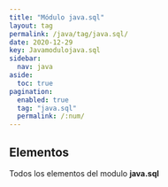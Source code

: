 ```yaml
---
title: "Módulo java.sql"
layout: tag
permalink: /java/tag/java.sql/
date: 2020-12-29
key: Javamodulojava.sql
sidebar: 
  nav: java
aside: 
  toc: true
pagination: 
  enabled: true
  tag: "java.sql"
  permalink: /:num/
---
```


<h2>Elementos</h2>
Todos los elementos del modulo <strong>java.sql</strong>
